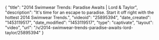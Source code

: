 {
    "title": "2014 Swimwear Trends: Paradise Awaits | Lord & Taylor",
    "description": "It's time for an escape to paradise. Start it off right with the hottest 2014 Swimwear Trends.",
    "videoid": "25895394",
    "date_created": "1453119517",
    "date_modified": "1453119517",
    "type": "captivate",
    "layout": "video",
    "url": "\/v\/2014-swimwear-trends-paradise-awaits-lord-taylor\/25895394"
}